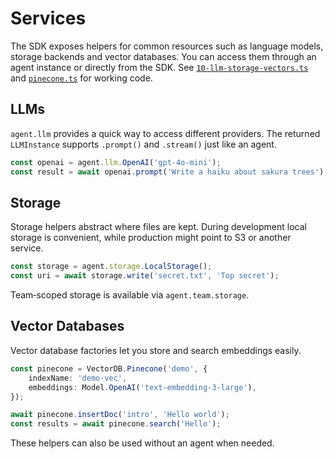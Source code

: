 # Services

The SDK exposes helpers for common resources such as language models, storage backends and vector databases. You can access them through an agent instance or directly from the SDK. See [`10-llm-storage-vectors.ts`](../../examples/01-agent-code-skill/10-llm-storage-vectors.ts) and [`pinecone.ts`](../../examples/04-VectorDB/pinecone.ts) for working code.

## LLMs

`agent.llm` provides a quick way to access different providers. The returned `LLMInstance` supports `.prompt()` and `.stream()` just like an agent.

```typescript
const openai = agent.llm.OpenAI('gpt-4o-mini');
const result = await openai.prompt('Write a haiku about sakura trees');
```

## Storage

Storage helpers abstract where files are kept. During development local storage is convenient, while production might point to S3 or another service.

```typescript
const storage = agent.storage.LocalStorage();
const uri = await storage.write('secret.txt', 'Top secret');
```

Team‑scoped storage is available via `agent.team.storage`.

## Vector Databases

Vector database factories let you store and search embeddings easily.

```typescript
const pinecone = VectorDB.Pinecone('demo', {
    indexName: 'demo-vec',
    embeddings: Model.OpenAI('text-embedding-3-large'),
});

await pinecone.insertDoc('intro', 'Hello world');
const results = await pinecone.search('Hello');
```

These helpers can also be used without an agent when needed.
